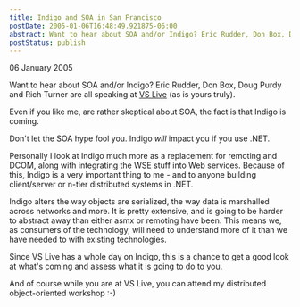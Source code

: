 ```yaml
---
title: Indigo and SOA in San Francisco
postDate: 2005-01-06T16:48:49.921875-06:00
abstract: Want to hear about SOA and/or Indigo? Eric Rudder, Don Box, Doug Purdy and Rich Turner are all speaking at VS Live (as is yours truly).
postStatus: publish
---
```

06 January 2005

Want to hear about SOA and/or Indigo? Eric Rudder, Don Box, Doug Purdy and Rich Turner are all speaking at [VS Live](http://www.vslive.com) (as is yours truly).

Even if you like me, are rather skeptical about SOA, the fact is that Indigo is coming.

Don't let the SOA hype fool you. Indigo *will* impact you if you use .NET.

Personally I look at Indigo much more as a replacement for remoting and DCOM, along with integrating the WSE stuff into Web services. Because of this, Indigo is a very important thing to me - and to anyone building client/server or n-tier distributed systems in .NET.

Indigo alters the way objects are serialized, the way data is marshalled across networks and more. It is pretty extensive, and is going to be harder to abstract away than either asmx or remoting have been. This means we, as consumers of the technology, will need to understand more of it than we have needed to with existing technologies.

Since VS Live has a whole day on Indigo, this is a chance to get a good look at what's coming and assess what it is going to do to you.

And of course while you are at VS Live, you can attend my distributed object-oriented workshop :-)
